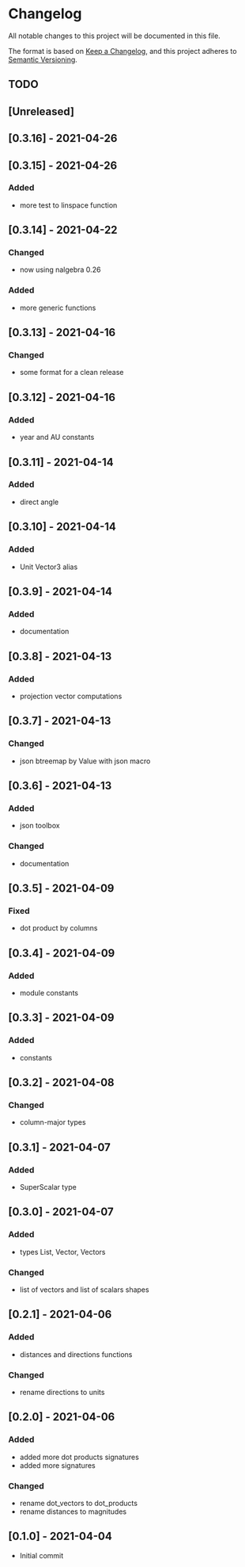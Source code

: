 # Changelog

All notable changes to this project will be documented in this file.

The format is based on [Keep a Changelog](https://keepachangelog.com/en/1.0.0/),
and this project adheres to [Semantic Versioning](https://semver.org/spec/v2.0.0.html).

## TODO

## [Unreleased]

## [0.3.16] - 2021-04-26

## [0.3.15] - 2021-04-26

### Added

+ more test to linspace function

## [0.3.14] - 2021-04-22

### Changed

+ now using nalgebra 0.26

### Added

+ more generic functions

## [0.3.13] - 2021-04-16

### Changed

+ some format for a clean release

## [0.3.12] - 2021-04-16

### Added

+ year and AU constants

## [0.3.11] - 2021-04-14

### Added

+ direct angle

## [0.3.10] - 2021-04-14

### Added

+ Unit Vector3 alias

## [0.3.9] - 2021-04-14

### Added

+ documentation

## [0.3.8] - 2021-04-13

### Added

+ projection vector computations

## [0.3.7] - 2021-04-13

### Changed

+ json btreemap by Value with json macro

## [0.3.6] - 2021-04-13

### Added

+ json toolbox

### Changed

+ documentation

## [0.3.5] - 2021-04-09

### Fixed

+ dot product by columns

## [0.3.4] - 2021-04-09

### Added

+ module constants

## [0.3.3] - 2021-04-09

### Added

+ constants

## [0.3.2] - 2021-04-08

### Changed

+ column-major types

## [0.3.1] - 2021-04-07

### Added

+ SuperScalar type

## [0.3.0] - 2021-04-07

### Added

+ types List, Vector, Vectors

### Changed

+ list of vectors and list of scalars shapes

## [0.2.1] - 2021-04-06

### Added

+ distances and directions functions

### Changed

+ rename directions to units

## [0.2.0] - 2021-04-06

### Added

+ added more dot products signatures
+ added more signatures

### Changed

+ rename dot_vectors to dot_products
+ rename distances to magnitudes

## [0.1.0] - 2021-04-04

+ Initial commit
